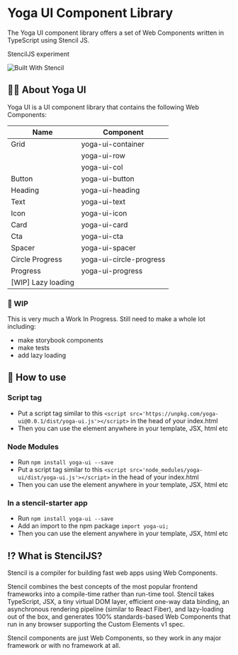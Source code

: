 # Yoga UI Component Library
The Yoga UI component library offers a set of Web Components written in TypeScript using Stencil JS.

StencilJS experiment

![Built With Stencil](https://img.shields.io/badge/-Built%20With%20Stencil-16161d.svg?logo=data%3Aimage%2Fsvg%2Bxml%3Bbase64%2CPD94bWwgdmVyc2lvbj0iMS4wIiBlbmNvZGluZz0idXRmLTgiPz4KPCEtLSBHZW5lcmF0b3I6IEFkb2JlIElsbHVzdHJhdG9yIDE5LjIuMSwgU1ZHIEV4cG9ydCBQbHVnLUluIC4gU1ZHIFZlcnNpb246IDYuMDAgQnVpbGQgMCkgIC0tPgo8c3ZnIHZlcnNpb249IjEuMSIgaWQ9IkxheWVyXzEiIHhtbG5zPSJodHRwOi8vd3d3LnczLm9yZy8yMDAwL3N2ZyIgeG1sbnM6eGxpbms9Imh0dHA6Ly93d3cudzMub3JnLzE5OTkveGxpbmsiIHg9IjBweCIgeT0iMHB4IgoJIHZpZXdCb3g9IjAgMCA1MTIgNTEyIiBzdHlsZT0iZW5hYmxlLWJhY2tncm91bmQ6bmV3IDAgMCA1MTIgNTEyOyIgeG1sOnNwYWNlPSJwcmVzZXJ2ZSI%2BCjxzdHlsZSB0eXBlPSJ0ZXh0L2NzcyI%2BCgkuc3Qwe2ZpbGw6I0ZGRkZGRjt9Cjwvc3R5bGU%2BCjxwYXRoIGNsYXNzPSJzdDAiIGQ9Ik00MjQuNywzNzMuOWMwLDM3LjYtNTUuMSw2OC42LTkyLjcsNjguNkgxODAuNGMtMzcuOSwwLTkyLjctMzAuNy05Mi43LTY4LjZ2LTMuNmgzMzYuOVYzNzMuOXoiLz4KPHBhdGggY2xhc3M9InN0MCIgZD0iTTQyNC43LDI5Mi4xSDE4MC40Yy0zNy42LDAtOTIuNy0zMS05Mi43LTY4LjZ2LTMuNkgzMzJjMzcuNiwwLDkyLjcsMzEsOTIuNyw2OC42VjI5Mi4xeiIvPgo8cGF0aCBjbGFzcz0ic3QwIiBkPSJNNDI0LjcsMTQxLjdIODcuN3YtMy42YzAtMzcuNiw1NC44LTY4LjYsOTIuNy02OC42SDMzMmMzNy45LDAsOTIuNywzMC43LDkyLjcsNjguNlYxNDEuN3oiLz4KPC9zdmc%2BCg%3D%3D&colorA=16161d&style=flat-square)

## 🧘‍♀️ About Yoga UI

Yoga UI is a UI component library that contains the following Web Components:

| Name      | Component           |  
|-----------|---------------------|
| Grid      | yoga-ui-container   | 
|           | yoga-ui-row         |
|           | yoga-ui-col         |
| Button    | yoga-ui-button      | 
| Heading   | yoga-ui-heading     | 
| Text      | yoga-ui-text        | 
| Icon      | yoga-ui-icon        | 
| Card      | yoga-ui-card        | 
| Cta       | yoga-ui-cta         | 
| Spacer    | yoga-ui-spacer      | 
| Circle Progress    | yoga-ui-circle-progress      | 
| Progress           | yoga-ui-progress             | 
| [WIP] Lazy loading |         | 

### 🚧 WIP
This is very much a Work In Progress. Still need to make a whole lot including:
- make storybook components
- make tests
- add lazy loading

## 🏁 How to use

### Script tag
- Put a script tag similar to this `<script src='https://unpkg.com/yoga-ui@0.0.1/dist/yoga-ui.js'></script>` in the head of your index.html
- Then you can use the element anywhere in your template, JSX, html etc

### Node Modules
- Run `npm install yoga-ui --save`
- Put a script tag similar to this `<script src='node_modules/yoga-ui/dist/yoga-ui.js'></script>` in the head of your index.html
- Then you can use the element anywhere in your template, JSX, html etc

### In a stencil-starter app
- Run `npm install yoga-ui --save`
- Add an import to the npm package `import yoga-ui;`
- Then you can use the element anywhere in your template, JSX, html etc


## ⁉️ What is StencilJS?

Stencil is a compiler for building fast web apps using Web Components.

Stencil combines the best concepts of the most popular frontend frameworks into a compile-time rather than run-time tool.  Stencil takes TypeScript, JSX, a tiny virtual DOM layer, efficient one-way data binding, an asynchronous rendering pipeline (similar to React Fiber), and lazy-loading out of the box, and generates 100% standards-based Web Components that run in any browser supporting the Custom Elements v1 spec.

Stencil components are just Web Components, so they work in any major framework or with no framework at all.
